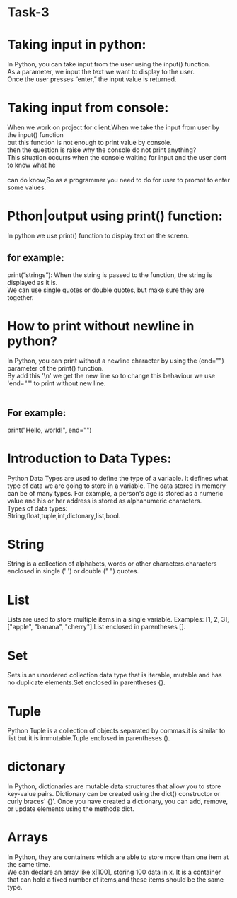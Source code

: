 # Task-3<br>
# Taking input in python:<br>
In Python, you can take input from the user using the input() function.<br>
As a parameter, we input the text we want to display to the user.<br>
Once the user presses “enter,” the input value is returned.<br>
# Taking input from console:<br>
When we work on project for client.When we take the input from user by the input() function<br> but this function is not enough to print value by console.<br>
then the question is raise why the console do not print anything?<br>
This situation occurrs when the console waiting for input and the user dont to know what he<br> <br>can do know,So as a programmer you need to do for user to promot to enter some values.<br>
# Pthon|output using print() function:<br>
In python we use print() function to display text on the screen.<br>
## for example:<br>
print(“strings”): When the string is passed to the function, the string is displayed as it is.<br>We can use single quotes or double quotes, but make sure they are together.<br>
# How to print without newline in python?<br>
In Python, you can print without a newline character by using the (end="") parameter of the print() function.<br>
By add this '\n' we get the new line so to change this behaviour we use 'end=""' to print without new line.<br>
<br>
## For example:<br>
print("Hello, world!", end="")<br>
# Introduction to Data Types:<br>
Python Data Types are used to define the type of a variable. It defines what type of data we are going to store in a variable. The data stored in memory can be of many types. For example, a person's age is stored as a numeric value and his or her address is stored as alphanumeric characters.<br>
Types of data types:<br>
String,float,tuple,int,dictonary,list,bool.<br>
# String<br>
String is a collection of alphabets, words or other characters.characters enclosed in single (' ') or double (" ") quotes.<br>
# List<br>
Lists are used to store multiple items in a single variable. Examples: [1, 2, 3], ["apple", "banana", "cherry"].List enclosed in parentheses [].<br>
# Set<br>
Sets is an unordered collection data type that is iterable, mutable and has no duplicate elements.Set enclosed in parentheses {}.<br>
# Tuple<br>
Python Tuple is a collection of objects separated by commas.it is similar to list but it is immutable.Tuple enclosed in parentheses ().<br>
# dictonary<br>
In Python, dictionaries are mutable data structures that allow you to store key-value pairs. Dictionary can be created using the dict() constructor or curly braces' {}'. Once you have created a dictionary, you can add, remove, or update elements using the methods dict.<br>

# Arrays<br>
In Python, they are containers which are able to store more than one item at the same time.<br>
We can declare an array like x[100], storing 100 data in x. It is a container that can hold a fixed number of items,and these items should be the same type.<br>
